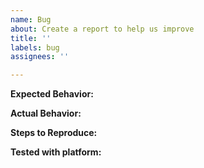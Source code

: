 ```yaml
---
name: Bug
about: Create a report to help us improve
title: ''
labels: bug
assignees: ''

---
```


**Expected Behavior:**
<expected behavior description>

**Actual Behavior:**
<actual behavior description>

**Steps to Reproduce:**
<steps to reproduce description>

**Tested with platform:**
<tested with plattform and sortware and screenshots>
